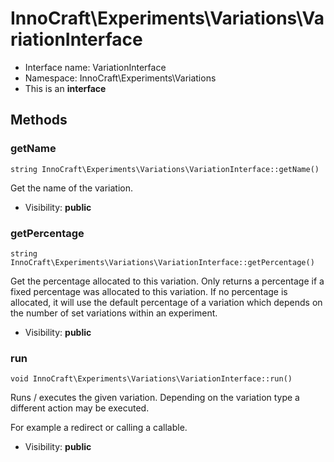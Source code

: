 InnoCraft\Experiments\Variations\VariationInterface
===============






* Interface name: VariationInterface
* Namespace: InnoCraft\Experiments\Variations
* This is an **interface**






Methods
-------


### getName

    string InnoCraft\Experiments\Variations\VariationInterface::getName()

Get the name of the variation.



* Visibility: **public**




### getPercentage

    string InnoCraft\Experiments\Variations\VariationInterface::getPercentage()

Get the percentage allocated to this variation. Only returns a percentage if a fixed percentage was allocated
to this variation. If no percentage is allocated, it will use the default percentage of a variation which depends
on the number of set variations within an experiment.



* Visibility: **public**




### run

    void InnoCraft\Experiments\Variations\VariationInterface::run()

Runs / executes the given variation. Depending on the variation type a different action may be executed.

For example a redirect or calling a callable.

* Visibility: **public**




